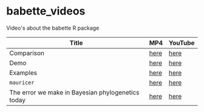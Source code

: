# babette_videos

Video's about the babette R package

Title|MP4|YouTube
---|---|---
Comparison|[here](comparison.mp4)|[here](https://youtu.be/nA-0-Fc95xY)  
Demo|[here](demo.mp4)|[here](https://youtu.be/84Qw07FyijY)  
Examples|[here](examples.mp4)|[here](https://youtu.be/-wP7apE3Mms)
`mauricer`|[here](http://www.richelbilderbeek.nl/mauricer.mp4)|[here](https://youtu.be/Yk737gorcrw)
The error we make in Bayesian phylogenetics today|[here](http://richelbilderbeek.nl/babette_20181017.ogv)|[here](https://youtu.be/cp0F3W8KM0I)




